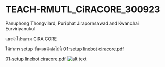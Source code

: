 # TEACH-RMUTL_CiRACORE_300923
Panuphong Thongvilard, Puriphat Jirapornsawad and Kwanchai Eurviriyanukul

แนะนำโปรแกรม CiRA CORE 

ให้ทำการ setup ขั้นตอนดังต่อไปนี้
[01-setup linebot ciracore.pdf](https://github.com/redsoul2032/TEACH-RMUTL_CiRACORE_300923/files/12735796/01-setup.linebot.ciracore.pdf)

[01-setup linebot ciracore.pdf](https://livermutlac-my.sharepoint.com/:b:/g/personal/puriphat_ji64_live_rmutl_ac_th/Ec9CfmnkkcRHi7bASIF-DS4B7uoldH7YTZf4e4-oE67Lzw?e=iExzEY)
![alt text](https://livermutlac-my.sharepoint.com/:i:/g/personal/puriphat_ji64_live_rmutl_ac_th/Ea4Wh_sWY3tNsdf--C9nyVIBf9Iue0acIuTDSsbDvlhWzA?e=G8SUo7)
